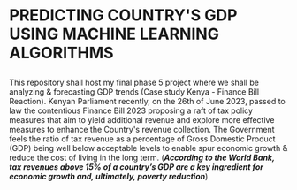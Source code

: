 # <p>PREDICTING COUNTRY'S GDP USING MACHINE LEARNING ALGORITHMS<p>

This repository shall host my final phase 5 project where we shall be analyzing & forecasting GDP trends (Case study Kenya - Finance Bill Reaction). 
Kenyan Parliament recently, on the 26th of June 2023, passed to law the contentious Finance Bill 2023 proposing a raft of tax policy measures that aim to yield additional revenue and explore more effective measures to enhance the Country's revenue collection. The Government feels the ratio of tax revenue as a percentage of Gross Domestic Product (GDP) being well below acceptable levels to enable spur economic growth & reduce the cost of living in the long term. (***According to the World Bank, tax revenues above 15% of a country’s GDP are a key ingredient for economic growth and, ultimately, poverty reduction***)

